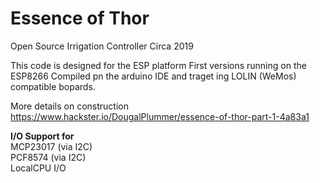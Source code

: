 # Essence of Thor
Open Source Irrigation Controller Circa 2019

This code is designed for the ESP platform
First versions running on the ESP8266 
Compiled pn the arduino IDE and traget
ing LOLIN (WeMos) compatible bopards.

More details on construction
https://www.hackster.io/DougalPlummer/essence-of-thor-part-1-4a83a1

<b>I/O Support for</b><br>
MCP23017 (via I2C)<br>
PCF8574  (via I2C)<br>
LocalCPU I/O<br>

